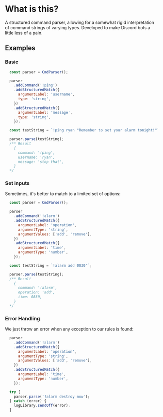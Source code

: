 # What is this?
A structured command parser, allowing for a somewhat rigid interpretation of command strings of varying types. Developed to make Discord bots a little less of a pain.

## Examples
###  Basic
```js
  const parser = CmdParser();

  parser
    .addCommand('!ping')
    .addStructuredMatch({
      argumentLabel: 'username',
      type: 'string',
    })
    .addStructuredMatch({
      argumentLabel: 'message',
      type: 'string',
    });

  const testString = `!ping ryan "Remember to set your alarm tonight!"`;

  parser.parse(testString);
  /** Result
    {
      command: '!ping',
      username: 'ryan',
      message: 'stop that',
    }
  */
```

### Set inputs
Sometimes, it's better to match to a limited set of options:
```js
  const parser = CmdParser();

  parser
    .addCommand('!alarm')
    .addStructuredMatch({
      argumentLabel: 'operation',
      argumentType: 'string',
      argumentValues: ['add', 'remove'],
    })
    .addStructuredMatch({
      argumentLabel: 'time',
      argumentType: 'number',
    });

  const testString = `!alarm add 0830"`;

  parser.parse(testString);
  /** Result
    {
      command: '!alarm',
      operation: 'add',
      time: 0830,
    }
  */

```

### Error Handling
We just throw an error when any exception to our rules is found:
```js
  parser
    .addCommand('!alarm')
    .addStructuredMatch({
      argumentLabel: 'operation',
      argumentType: 'string',
      argumentValues: ['add', 'remove'],
    })
    .addStructuredMatch({
      argumentLabel: 'time',
      argumentType: 'number',
    });

  try {
    parser.parse('!alarm destroy now');
  } catch (error) {
    logLibrary.sendOff(error);
  }
```


